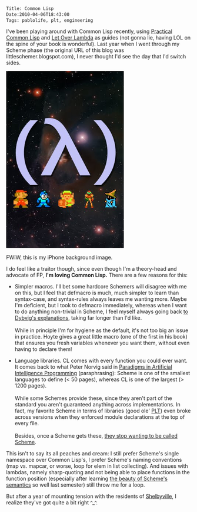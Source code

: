     Title: Common Lisp
    Date:2010-04-06T18:43:00
    Tags: pablolife, plt, engineering

I've been playing around with Common Lisp recently, using [Practical Common Lisp][1]
and [Let Over Lambda][2] as guides (not gonna lie, having LOL on the
spine of your book is wonderful). Last year when I went through my Scheme
phase (the original URL of this blog was littleschemer.blogspot.com), I never
thought I'd see the day that I'd switch sides.

<img src="/img/2010/04/iPhoneBackgroundSqueeze.jpg" alt="A big ole lambda" />

FWIW, this is my iPhone background image.

I do feel like a traitor though, since even though I'm a theory-head and
advocate of FP, **I'm loving Common Lisp.** There are a few reasons for this:

* Simpler macros. I'll bet some hardcore Schemers will disagree with me on this, but I feel that defmacro is much, much simpler to learn than syntax-case, and syntax-rules always leaves me wanting more. Maybe I'm deficient, but I took to defmacro immediately, whereas when I want to do anything non-trivial in Scheme, I feel myself always going back [to Dybvig's explanations][5], taking far longer than I'd like. <br /><br /> While in principle I'm for hygiene as the default, it's not too big an issue in practice. Hoyte gives a great little macro (one of the first in his book) that ensures you fresh variables whenever you want them, without even having to declare them!

* Language libraries. CL comes with every function you could ever want. It comes back to what Peter Norvig said in [Paradigms in Artificial Intelligence Programming][6] (paraphrasing): Scheme is one of the smallest languages to define (< 50 pages), whereas CL is one of the largest (> 1200 pages). <br /><br /> While some Schemes provide these, since they aren't part of the standard you aren't guaranteed anything across implementations. In fact, my favorite Scheme in terms of libraries (good ole' [PLT][7]) even broke across versions when they enforced module declarations at the top of every file. <br /><br /> Besides, once a Scheme gets these, [they stop wanting to be called Scheme][8].

This isn't to say its all peaches and cream: I still prefer Scheme's single
namespace over Common Lisp's, I prefer Scheme's naming conventions (map vs.
mapcar, or worse, loop for elem in list collecting). And issues with lambdas,
namely sharp-quoting and not being able to place functions in the function
position (especially after learning [the beauty of Scheme's semantics][9] so
well last semester) still throw me for a loop.

But after a year of mounting tension with the residents of [Shelbyville][10],
I realize they've got quite a bit right ^\_^.


   [1]: http://www.gigamonkeys.com/book/
   [2]: http://letoverlambda.com/
   [5]: http://www.scheme.com/tspl3/syntax.html#./syntax:h3
   [6]: http://norvig.com/paip.html
   [7]: http://www.plt-scheme.org/
   [8]: http://www.plt-racket.org/new-name.html
   [9]: http://redex.plt-scheme.org/
   [10]: http://en.wikipedia.org/wiki/Shelbyville_(The_Simpsons)
